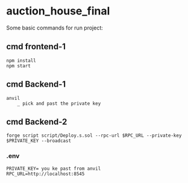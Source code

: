 # auction_house_final

Some basic commands for run project:

## cmd frontend-1
```
npm install
npm start
```


## cmd Backend-1
```
anvil
    _ pick and past the private key
```

## cmd Backend-2
```
forge script script/Deploy.s.sol --rpc-url $RPC_URL --private-key $PRIVATE_KEY --broadcast
```



### .env 
```
PRIVATE_KEY= you ke past from anvil
RPC_URL=http://localhost:8545
```
